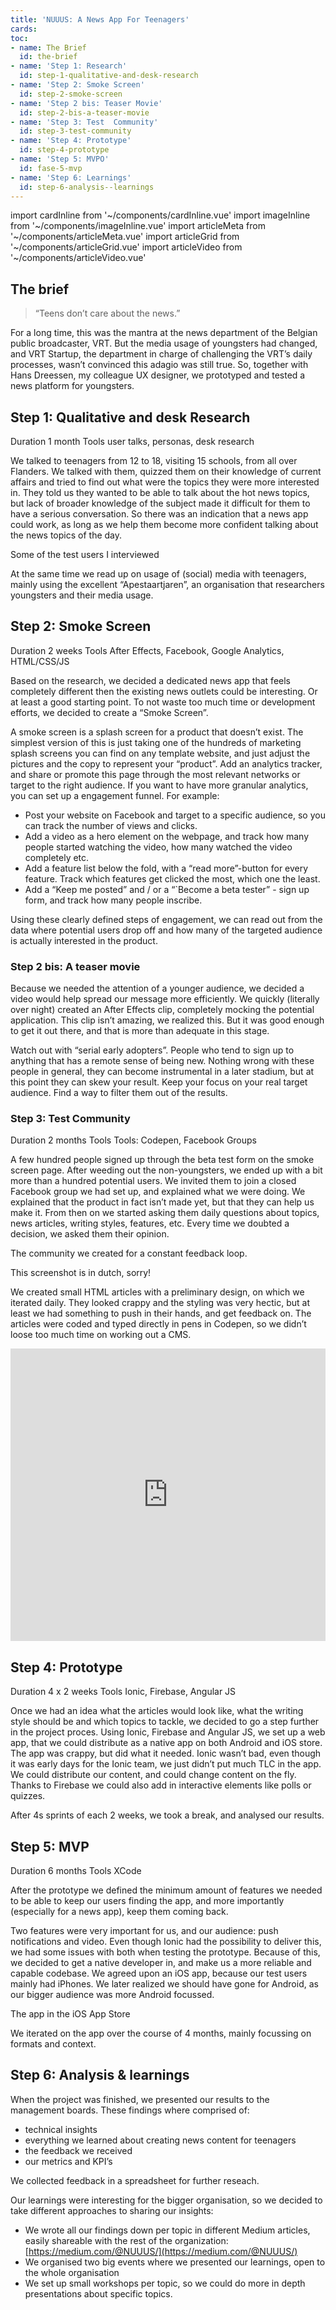 ```yaml
---
title: 'NUUUS: A News App For Teenagers'
cards:
toc:
- name: The Brief
  id: the-brief 
- name: 'Step 1: Research'
  id: step-1-qualitative-and-desk-research
- name: 'Step 2: Smoke Screen'
  id: step-2-smoke-screen
- name: 'Step 2 bis: Teaser Movie'
  id: step-2-bis-a-teaser-movie
- name: 'Step 3: Test  Community'
  id: step-3-test-community
- name: 'Step 4: Prototype'
  id: step-4-prototype
- name: 'Step 5: MVPO'
  id: fase-5-mvp
- name: 'Step 6: Learnings'
  id: step-6-analysis--learnings
---
```


<!-- Components :: START -->
import cardInline from '~/components/cardInline.vue'
import imageInline from '~/components/imageInline.vue'
import articleMeta from '~/components/articleMeta.vue'
import articleGrid from '~/components/articleGrid.vue'
import articleVideo from '~/components/articleVideo.vue'
<!-- Components :: END -->

<!-- Examples of components -->

<!-- <card-inline :id="0">Pro Velo</card-inline> -->

<!-- <image-inline>
    <g-image
      slot="image"
      class="w-auto"
      src="~/images/nuuus/nuuus_excalidraw_step1.png"
      alt="An scheme showing the timeline of the project. Highlighted is step 1: Research"
    />  
    <span slot="caption">Step 1: Research</span>
</image-inline> -->

<!-- <article-meta>
  <span slot="name">Duration</span>
  <span slot="content">2 weeks</span>
</article-meta> -->

<!-- <article-grid :start="9" :end="13"> -->

<!-- <article-video id="Cwzfg-WiTuU" type="youtube" /> -->

<!-- Content :: START -->

<article-grid>

## The brief

> “Teens don’t care about the news.”

For a long time, this was the mantra at the news department of the Belgian public broadcaster, VRT. But the media usage of youngsters had changed, and VRT Startup,  the department in charge of challenging the VRT’s daily processes, wasn’t convinced this adagio was still true. So, together with Hans Dreessen, my colleague UX designer, we prototyped and tested a news platform for youngsters.

## Step 1: Qualitative and desk Research

<image-inline>
    <g-image
      slot="image"
      class="w-auto"
      src="~/images/nuuus/step1.png"
      alt="An scheme showing the timeline of the project. Highlighted is step 1: Qualitative and desk Research"
    />  
</image-inline>
<article-meta>
  <span slot="name">Duration</span>
  <span slot="content">1 month</span>
</article-meta>

<article-meta>
  <span slot="name">Tools</span>
  <span slot="content">user talks, personas, desk research</span>
</article-meta>

We talked to teenagers from 12 to 18, visiting 15 schools, from all over Flanders. We talked with them, quizzed them on their knowledge of current affairs and tried to find out what were the topics they were more interested in. They told us they wanted to be able to talk about the hot news topics, but lack of broader knowledge of the subject made it difficult for them to have a serious conversation. So there was an indication that a news app could work, as long as we help them become more confident talking about the news topics of the day.

<image-inline>
    <g-image
      slot="image"
      class="w-auto"
      src="~/images/nuuus/image1.png"
      alt="A photo of some of the test users I interviewed"
    />  
    <span slot="caption">Some of the test users I interviewed</span>
</image-inline>

At the same time we read up on usage of (social) media with teenagers, mainly using the excellent “Apestaartjaren”, an organisation that researchers youngsters and their media usage.

## Step 2: Smoke Screen

<image-inline>
    <g-image
      slot="image"
      class="w-auto"
      src="~/images/nuuus/step2.png"
      alt="An scheme showing the timeline of the project. Highlighted is step 2: Smoke Screen"
    />  
    <!-- <span slot="caption">Step 1: Qualitative and desk Research</span> -->
</image-inline>
<article-meta>
  <span slot="name">Duration</span>
  <span slot="content">2 weeks</span>
</article-meta>

<article-meta>
  <span slot="name">Tools</span>
  <span slot="content">After Effects, Facebook, Google Analytics, HTML/CSS/JS</span>
</article-meta>

Based on the research, we decided a dedicated news app that feels completely different then the existing news outlets could be interesting. Or at least a good starting point. To not waste too much time or development efforts, we decided to create a “Smoke Screen”.

A smoke screen is a splash screen for a product that doesn’t exist.  The simplest version of this is just taking one of the hundreds of marketing splash screens you can find on any template website, and just adjust the pictures and the copy to represent your “product”. Add an analytics tracker, and share or promote this page through the most relevant networks or target to the right audience.  If you want to have more granular analytics, you can set up a engagement funnel. For example:

- Post your website on Facebook and target to a specific audience, so you can track the number of views and clicks.
- Add a video as a hero element on the webpage, and track how many people started watching the video, how many watched the video completely etc.
- Add a feature list below the fold, with a  “read more”-button for every feature. Track which features get clicked the most, which one the least.
- Add a “Keep me posted” and / or  a “`Become a beta tester” - sign up form, and track how many people inscribe.

Using these clearly defined steps of engagement, we can read out from the data where potential users drop off and how many of the targeted audience is actually interested in the product.

### Step 2 bis: A teaser movie

Because we needed the attention of a younger audience, we decided a video would help spread our message more efficiently. We quickly (literally over night) created an After Effects clip, completely mocking the potential application. This clip isn’t amazing, we realized this. But it was good enough to get it out there, and that is more than adequate in this stage.

<article-video id="ttXg-DUowbY" type="youtube" />

Watch out with “serial early adopters”. People who tend to sign up to anything that has a remote sense of being new. Nothing wrong with these people in general, they can become instrumental in a later stadium, but at this point they can skew your result. Keep your focus on your real target audience. Find a way to filter them out of the results.

### Step 3: Test Community
<image-inline>
    <g-image
      slot="image"
      class="w-auto"
      src="~/images/nuuus/step3.png"
      alt="An scheme showing the timeline of the project. Highlighted is step 3: Test Community"
    />  
</image-inline>

<article-meta>
  <span slot="name">Duration</span>
  <span slot="content">2 months</span>
</article-meta>

<article-meta>
  <span slot="name">Tools</span>
  <span slot="content">Tools: Codepen, Facebook Groups</span>
</article-meta>

A few hundred people signed up through the beta test form on the smoke screen page. After weeding out the non-youngsters, we ended up with a bit more than a hundred potential users. We invited them to join a closed Facebook group we had set up, and explained what we were doing. We explained that the product in fact isn’t made yet, but that they can help us make it. From then on we started asking them daily questions about topics, news articles, writing styles, features, etc. Every time we doubted a decision, we asked them their opinion.

<image-inline>
    <g-image
      slot="image"
      class="w-auto"
      src="~/images/nuuus/image2.png"
      alt="A screenshot of a Facebook Group, illustrating the community we created for a constant feedback loop."
    />  
    <span slot="caption">The community we created for a constant feedback loop.</span>
</image-inline>

This screenshot is in dutch, sorry!

We created small HTML articles with a preliminary design, on which we iterated daily. They looked crappy and the styling was very hectic, but at least we had something to push in their hands, and get feedback on. The articles were coded and typed directly in pens in Codepen, so we didn’t loose too much time on working out a CMS.

<iframe height="468" style="width: 100%;" scrolling="no" title="HARD Matras" src="https://codepen.io/pmcp/embed/Baolg?height=468&theme-id=dark&default-tab=result" frameborder="no" loading="lazy" allowtransparency="true" allowfullscreen="true">
  See the Pen <a href='https://codepen.io/pmcp/pen/Baolg'>HARD Matras</a> by Maarten Lauwaert
  (<a href='https://codepen.io/pmcp'>@pmcp</a>) on <a href='https://codepen.io'>CodePen</a>.
</iframe>

## Step 4: Prototype

<image-inline>
    <g-image
      slot="image"
      class="w-auto"
      src="~/images/nuuus/step4.png"
      alt="An scheme showing the timeline of the project. Highlighted is step 4: Prototype"
    />  
</image-inline>

<article-meta>
  <span slot="name">Duration</span>
  <span slot="content">4 x 2 weeks</span>
</article-meta>

<article-meta>
  <span slot="name">Tools</span>
  <span slot="content">Ionic, Firebase, Angular JS</span>
</article-meta>

Once we had an idea what the articles would look like, what the writing style should be and which topics to tackle, we decided to go a step further in the project proces. Using Ionic, Firebase and Angular  JS, we set up a web app, that we could distribute as a native app on both Android and iOS store. The app was crappy, but did what it needed. Ionic wasn’t bad, even though it was early days for the Ionic team, we just didn’t put much TLC in the app. We could distribute our content, and could change content on the fly. Thanks  to Firebase we could also add in interactive elements like polls or quizzes.

</article-grid>
<article-grid :start="1" :end="7">
  <image-inline>
      <g-image
        slot="image"
        class="w-auto"
        src="~/images/nuuus/image3.gif"
        alt="An animated image that shows an interactive module of the news app"
      />  
      <!-- <span slot="caption">The community we created for a constant feedback loop.</span> -->
  </image-inline>
</article-grid>
<article-grid :start="7" :end="11">
<image-inline>
    <g-image
      slot="image"
      class="w-auto"
      src="~/images/nuuus/image4.gif"
      alt="An animated image that shows an interactive module of the news app"
    />
    <!-- <span slot="caption">The community we created for a constant feedback loop.</span> -->
</image-inline>
</article-grid>
<article-grid>
After 4s sprints of each 2 weeks, we took a break, and analysed our results.

## Step 5: MVP

<image-inline>
    <g-image
      slot="image"
      class="w-auto"
      src="~/images/nuuus/step5.png"
      alt="An scheme showing the timeline of the project. Highlighted is step 5: MVP"
    />  
</image-inline>


<article-meta>
  <span slot="name">Duration</span>
  <span slot="content">6 months</span>
</article-meta>

<article-meta>
  <span slot="name">Tools</span>
  <span slot="content">XCode</span>
</article-meta>

After the prototype we defined the minimum amount of features we needed to be able to keep our users finding the app, and more importantly (especially for a news app), keep them coming back.

Two features were very important for us, and our audience: push notifications and video. Even though Ionic had the possibility to deliver this, we had some issues with both when testing the prototype. Because of this, we decided to get a native developer in, and make us a more reliable and capable codebase. We agreed upon an iOS app, because our test users mainly had iPhones. We later realized we should have gone for Android, as our bigger audience was more Android focussed.

<image-inline>
    <g-image
      slot="image"
      class="w-auto"
      src="~/images/nuuus/image5.png"
      alt="A screenshot of the application page in the iOS app store."
    />  
    <span slot="caption">The app in the iOS App Store</span>
</image-inline>

We iterated on the app over the course of 4 months, mainly focussing on formats and context.

<article-video id="Cwzfg-WiTuU" type="youtube" />

<article-video id="Vbn7krTYC4U" type="youtube" />


## Step 6: Analysis & learnings

<image-inline>
    <g-image
      slot="image"
      class="w-auto"
      src="~/images/nuuus/step6.png"
      alt="An scheme showing the timeline of the project. Highlighted is step 6: Analysis & learnings"
    />  
</image-inline>

When the project was finished, we presented our results to the management boards. These findings where comprised of:

- technical insights
- everything we learned about creating news content for teenagers
- the feedback we received
- our metrics and KPI’s


<image-inline>
    <g-image
      slot="image"
      class="w-auto"
      src="~/images/nuuus/image6.png"
      alt="A screenshot of a spreadsheet with feedback of the userss."
    />  
    <span slot="caption">We collected feedback in a spreadsheet for further reseach.</span>
</image-inline>

Our learnings were interesting for the bigger organisation, so we decided to take different approaches to sharing our insights:

- We wrote all our findings down per topic in different Medium articles, easily shareable with the rest of the organization: [https://medium.com/@NUUUS/](https://medium.com/@NUUUS/)
- We organised two big events where we presented our learnings, open to the whole organisation
- We set up  small workshops per topic, so we could do more in depth presentations about specific topics.

</article-grid>